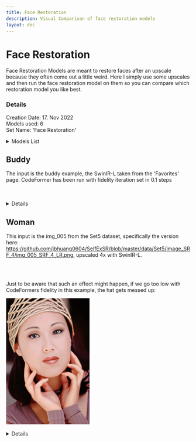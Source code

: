 ```yaml
---
title: Face Restoration
description: Visual Comparison of face restoration models
layout: doc
---
```

<script setup lang="ts">
import ImageSliderGithub from './components/imageslidergithub.vue' // the vue image slider example comparison component
</script>

# Face Restoration

Face Restoration Models are meant to restore faces after an upscale because they often come out a little weird. Here I simply use some upscales and then run the face restoration model on them so you can compare which restoration model you like best.

### Details

  Creation Date: 17. Nov 2022  
  Models used: 6  
  Set Name: 'Face Restoration'

  <details>
    <summary>Models List</summary>

    GFPGANCleanv1-NoCE-C2
    GFPGANv1.2
    GFPGANv1.3
    GFPGANv1.4
    RestoreFormer
    CodeFormer
  </details>

## Buddy

The input is the buddy example, the SwinIR-L taken from the 'Favorites' page. CodeFormer has been run with fidelity iteration set in 0.1 steps

<br/>
<ImageSliderGithub inputImageURL='https://raw.githubusercontent.com/Phhofm/upscale/main/sources/facerestoration/buddy/input/SwinIR-L.jpg' relativePathOutputFolder='facerestoration/buddy/output' />
<br/>

<details>
  <summary>Details</summary>
  <p>

  Creation Date: 17. Nov 2022

  Original Input Image: 480x320 pixels

  Scaling Factor: 4

  Upscale Model: SwinIR-L

  Input Image: 1920x1280 pixels

  Output Image: 1920x1280 pixels

  Type: Photo

  Image Files: [Github Repo](https://github.com/Phhofm/upscale/tree/sources/facerestoration/buddy)

  </p>
</details>

## Woman

This input is the img_005 from the Set5 dataset, specifically the version here: <https://github.com/jbhuang0604/SelfExSR/blob/master/data/Set5/image_SRF_4/img_005_SRF_4_LR.png>, upscaled 4x with SwinIR-L.

<br/>
<ImageSliderGithub inputImageURL='https://raw.githubusercontent.com/Phhofm/upscale/main/sources/facerestoration/woman/input/SwinIR-L.jpg' relativePathOutputFolder='facerestoration/woman/output' />
<br/>

Just to be aware that such an effect might happen, if we go too low with CodeFormers fidelity in this example, the hat gets messed up:

![Teeth](../assets/images/facerestoration/facerestoration_codeformer_teeth.gif)  

<details>
  <summary>Details</summary>
  <p>

  Creation Date: 17. Nov 2022

  Original Input Image: 57x86 pixels

  Scaling Factor: 4

  Upscale Model: LDSR (100 steps)

  Input Image: 228x344 pixels

  Output Image: 228x344 pixels

  Type: Photo

  Image Files: [Github Repo](https://github.com/Phhofm/upscale/tree/sources/facerestoration/woman)

  </p>
</details>
